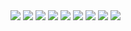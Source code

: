<img src="https://drive.google.com/file/d/1V2DRKHjt70t4VayAz5fYKffehUqzl-WE/view?usp=drive_link" />
<img src="https://drive.google.com/file/d/1KUt-COYj_OkyUdptN2-QVlIoZS4pVU5c/view?usp=drive_link" />
<img src="https://drive.google.com/file/d/1REQgZSGuAeR3Ep_A6WCcq63SPHhfPxsd/view?usp=drive_link" />
<img src="https://drive.google.com/file/d/18LGL1aBeo9SanYQFblxgeifWVQF0Vcce/view?usp=drive_link" />
<img src="https://drive.google.com/file/d/11-kT0_I8YsRIlB2t32mcl0EBHhSFw92l/view?usp=drive_link" />
<img src="https://drive.google.com/file/d/1lIk2VCgwBQ1eYQ_kKy4OvR7B8X4d0WcB/view?usp=drive_link" />
<img src="https://drive.google.com/file/d/1mTbXGxM7X6bhtQMkUuiAE6ZsgcvtKwzw/view?usp=drive_link" />
<img src="https://drive.google.com/file/d/1XW5MLMEnTI16iKCVz9Ej2MuIt6IlBQxa/view?usp=drive_link" />
<img src="https://drive.google.com/file/d/1rfpjvy2-OIX4V7L7B9otEi7ZIjAGsIli/view?usp=drive_link" />
